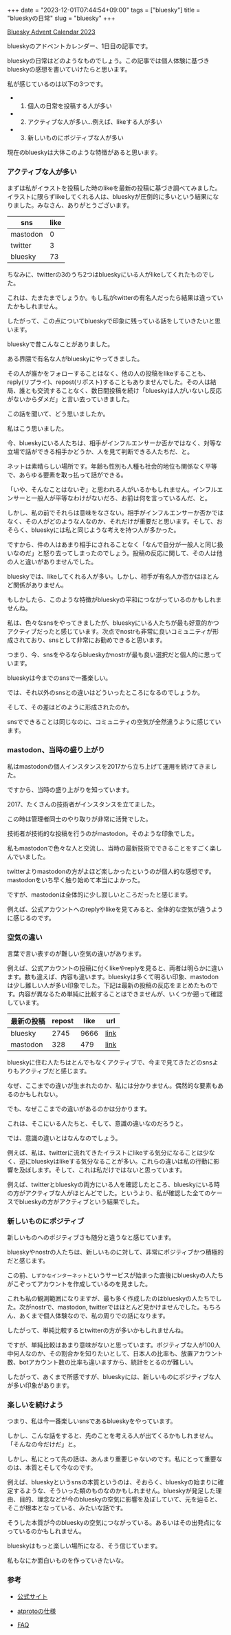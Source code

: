 +++
date = "2023-12-01T07:44:54+09:00"
tags = ["bluesky"]
title = "blueskyの日常"
slug = "bluesky"
+++

[Bluesky Advent Calendar 2023](https://adventar.org/calendars/9443)

blueskyのアドベントカレンダー、1日目の記事です。

blueskyの日常はどのようなものでしょう。この記事では個人体験に基づきblueskyの感想を書いていけたらと思います。

私が感じているのは以下の3つです。

- 1. 個人の日常を投稿する人が多い

- 2. アクティブな人が多い...例えば、likeする人が多い

- 3. 新しいものにポジティブな人が多い

現在のblueskyは大体このような特徴があると思います。

### アクティブな人が多い

まずは私がイラストを投稿した時のlikeを最新の投稿に基づき調べてみました。イラストに限らずlikeしてくれる人は、blueskyが圧倒的に多いという結果になりました。みなさん、ありがとうございます。

|sns|like|
|---|---|
|mastodon|0|
|twitter|3|
|bluesky|73|

ちなみに、twitterの3のうち2つはblueskyにいる人がlikeしてくれたものでした。

これは、たまたまでしょうか。もし私がtwitterの有名人だったら結果は違っていたかもしれません。

したがって、この点についてblueskyで印象に残っている話をしていきたいと思います。

blueskyで昔こんなことがありました。

ある界隈で有名な人がblueskyにやってきました。

その人が誰かをフォローすることはなく、他の人の投稿をlikeすることも、reply(リプライ)、repost(リポスト)することもありませんでした。その人は結局、誰とも交流することなく、数日間投稿を続け「blueskyは人がいないし反応がないからダメだ」と言い去っていきました。

この話を聞いて、どう思いましたか。

私はこう思いました。

今、blueskyにいる人たちは、相手がインフルエンサーか否かではなく、対等な立場で話ができる相手かどうか、人を見て判断できる人たちだ、と。

ネットは素晴らしい場所です。年齢も性別も人種も社会的地位も関係なく平等で、あらゆる要素を取っ払って話ができる。

「いや、そんなことはないぞ」と思われる人がいるかもしれません。インフルエンサーと一般人が平等なわけがないだろ、お前は何を言っているんだ、と。

しかし、私の前でそれらは意味をなさない。相手がインフルエンサーか否かではなく、その人がどのような人なのか、それだけが重要だと思います。そして、おそらく、blueskyには私と同じような考えを持つ人が多かった。

ですから、件の人はあまり相手にされることなく「なんで自分が一般人と同じ扱いなのだ」と怒り去ってしまったのでしょう。投稿の反応に関して、その人は他の人と違いがありませんでした。

blueskyでは、likeしてくれる人が多い。しかし、相手が有名人か否かはほとんど関係がありません。

もしかしたら、このような特徴がblueskyの平和につながっているのかもしれませんね。

私は、色々なsnsをやってきましたが、blueskyにいる人たちが最も好意的かつアクティブだったと感じています。次点でnostrも非常に良いコミュニティが形成されており、snsとして非常にお勧めできると思います。

つまり、今、snsをやるならblueskyかnostrが最も良い選択だと個人的に思っています。

blueskyは今までのsnsで一番楽しい。

では、それ以外のsnsとの違いはどういったところになるのでしょうか。

そして、その差はどのように形成されたのか。

snsでできることは同じなのに、コミュニティの空気が全然違うように感じています。

### mastodon、当時の盛り上がり

私はmastodonの個人インスタンスを2017から立ち上げて運用を続けてきました。

ですから、当時の盛り上がりを知っています。

2017、たくさんの技術者がインスタンスを立てました。

この時は管理者同士のやり取りが非常に活発でした。

技術者が技術的な投稿を行うのがmastodon。そのような印象でした。

私もmastodonで色々な人と交流し、当時の最新技術でできることをすごく楽しんでいました。

twitterよりmastodonの方がよほど楽しかったというのが個人的な感想です。mastodonをいち早く触り始めて本当によかった。

ですが、mastodonは全体的に少し寂しいところだったと感じます。

例えば、公式アカウントへのreplyやlikeを見てみると、全体的な空気が違うように感じるのです。

### 空気の違い

言葉で言い表すのが難しい空気の違いがあります。

例えば、公式アカウントの投稿に付くlikeやreplyを見ると、両者は明らかに違います。数も違えば、内容も違います。blueskyは多くて明るい印象、mastodonは少し難しい人が多い印象でした。下記は最新の投稿の反応をまとめたものです。内容が異なるため単純に比較することはできませんが、いくつか遡って確認しています。

|最新の投稿|repost|like|url|
|---|---|---|---|
|bluesky|2745|9666|[link](https://bsky.app/profile/bsky.app/post/3ked2oybdjf2k)|
|mastodon|328|479|[link](https://mastodon.social/@Mastodon/111461309876030410)|

blueskyに住む人たちはとんでもなくアクティブで、今まで見てきたどのsnsよりもアクティブだと感じます。

なぜ、ここまでの違いが生まれたのか、私には分かりません。偶然的な要素もあるのかもしれない。

でも、なぜここまでの違いがあるのかは分かります。

これは、そこにいる人たちと、そして、意識の違いなのだろうと。

では、意識の違いとはなんなのでしょう。

例えば、私は、twitterに流れてきたイラストにlikeする気分になることは少なく、逆にblueskyはlikeする気分なることが多い。これらの違いは私の行動に影響を及ぼします。そして、これは私だけではないと思っています。

例えば、twitterとblueskyの両方にいる人を確認したところ、blueskyにいる時の方がアクティブな人がほとんどでした。というより、私が確認した全てのケースでblueskyの方がアクティブという結果でした。

### 新しいものにポジティブ

新しいものへのポジティブさも随分と違うなと感じています。

blueskyやnostrの人たちは、新しいものに対して、非常にポジティブかつ積極的だと感じます。

この前、`しずかなインターネット`というサービスが始まった直後にblueskyの人たちがこぞってアカウントを作成しているのを見ました。

これも私の観測範囲になりますが、最も多く作成したのはblueskyの人たちでした。次がnostrで、mastodon, twitterではほとんど見かけませんでした。もちろん、あくまで個人体験なので、私の周りでの話になります。

したがって、単純比較するとtwitterの方が多いかもしれませんね。

ですが、単純比較はあまり意味がないと思っています。ポジティブな人が100人中何人なのか、その割合かを知りたいとして、日本人の比率も、放置アカウント数、botアカウント数の比率も違いますから、統計をとるのが難しい。

したがって、あくまで所感ですが、blueskyには、新しいものにポジティブな人が多い印象があります。

### 楽しいを続けよう

つまり、私は今一番楽しいsnsであるblueskyをやっています。

しかし、こんな話をすると、先のことを考える人が出てくるかもしれません。「そんなの今だけだ」と。

しかし、私にとって先の話は、あんまり重要じゃないのです。私にとって重要なのは、本質とそして今なのです。

例えば、blueskyというsnsの本質というのは、そおらく、blueskyの始まりに確定するような、そういった類のものなのかもしれません。blueskyが発足した理由、目的、理念などが今のblueskyの空気に影響を及ぼしていて、元を辿ると、そこが根本となっている、みたいな話です。

そうした本質が今のblueskyの空気につながっている。あるいはその出発点になっているのかもしれません。

blueskyはもっと楽しい場所になる、そう信じています。

私もなにか面白いものを作っていきたいな。

### 参考

- [公式サイト](https://atproto.com/)

- [atprotoの仕様](https://atproto.com/specs/atp)

- [FAQ](https://atproto.com/guides/faq)

